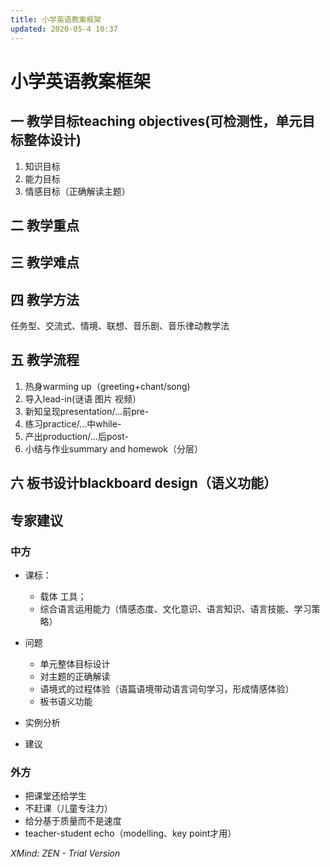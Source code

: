 ```yaml
---
title: 小学英语教案框架
updated: 2020-05-4 10:37
---
```


# 小学英语教案框架


## 一 教学目标teaching objectives(可检测性，单元目标整体设计)


1. 知识目标
2. 能力目标
3. 情感目标（正确解读主题）

## 二 教学重点

## 三 教学难点

## 四 教学方法
任务型、交流式、情境、联想、音乐剧、音乐律动教学法

## 五 教学流程

1. 热身warming up（greeting+chant/song)
2. 导入lead-in(谜语 图片 视频）
3. 新知呈现presentation/...前pre- 
4. 练习practice/...中while-
5. 产出production/...后post-
6. 小结与作业summary and homewok（分层）

## 六 板书设计blackboard design（语义功能）



## 专家建议

### 中方

- 课标：
	- 载体 工具；
	- 综合语言运用能力（情感态度、文化意识、语言知识、语言技能、学习策略）
- 问题

	- 单元整体目标设计
	- 对主题的正确解读
	- 语境式的过程体验（语篇语境带动语言词句学习，形成情感体验）
	- 板书语义功能
	

- 实例分析
- 建议

### 外方

- 把课堂还给学生
- 不赶课（儿童专注力）
- 给分基于质量而不是速度
- teacher-student echo（modelling、key point才用）

*XMind: ZEN - Trial Version*
